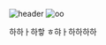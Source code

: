 ![header](https://capsule-render.vercel.app/api?type=waving&color=0:EEFF00,100:a82da8&height=200&section=header&text=HAHA&fontSize=90)
![oo](https://user-images.githubusercontent.com/72681910/149652291-a05f040c-e84f-4cc4-bc76-a0a8598da436.gif)
<!-- ![2014mama-mama-moment](https://user-images.githubusercontent.com/72681910/149791347-0a685c97-a6a8-4968-b8fb-de1563e33d62.gif) -->

하하ㅏ하핳 ㅎ햐ㅏ하하하하
<!--https://velog.io/@jinyiji/Git-Hub-%EA%BE%B8%EB%AF%B8%EB%8A%94-%EB%B2%95!-->
<!-- **Elj33/Elj33** is a ✨ _special_ ✨ repository because its `README.md` (this file) appears on your GitHub profile.

Here are some ideas to get you started:

- 🔭 I’m currently working on ...
- 🌱 I’m currently learning ...
- 👯 I’m looking to collaborate on ...
- 🤔 I’m looking for help with ...dsadas
- 💬 Ask me about ...
- 📫 How to reach me: ...
- 😄 Pronouns: ...
- ⚡ Fun fact: ...
-->

